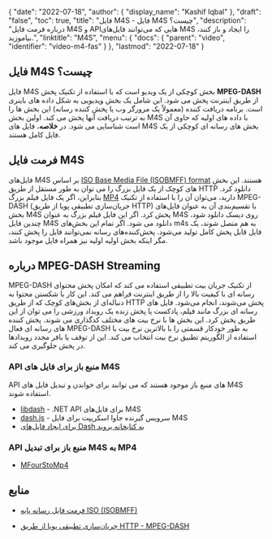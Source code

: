 {
  "date": "2022-07-18",
  "author": {
    "display_name": "Kashif Iqbal"
},
  "draft": "false",
  "toc": true,
  "title": "فایل M4S - فایل M4S چیست؟",
  "description": "درباره فرمت فایل M4S و APIهایی که می‌توانند فایل‌های M4S را ایجاد و باز کنند، بیاموزید.",
  "linktitle": "M4S",
  "menu": {
    "docs": {
      "parent": "video",
      "identifier": "video-m4-fas"
}
},
  "lastmod": "2022-07-18"
}

## فایل M4S چیست؟

فایل M4S بخش کوچکی از یک ویدیو است که با استفاده از تکنیک پخش **MPEG-DASH** از طریق اینترنت پخش می شود. این شامل یک بخش ویدیویی به شکل داده های باینری است. برنامه دریافت کننده (معمولاً یک مرورگر وب یا پخش کننده رسانه) این بخش ها را به ترتیب دریافت آنها پخش می کند. اولین بخش M4S با داده های اولیه که حاوی آن است شناسایی می شود. در **خلاصه**، فایل های M4S بخش های رسانه ای کوچکی از یک فایل کامل هستند.

## فرمت فایل M4S

فایل‌های M4S بر اساس [ISO Base Media File (ISOBMFF) format](https://www.w3.org/TR/mse-byte-stream-format-isobmff/) هستند. این بخش های کوچک از یک فایل بزرگ را می توان به طور مستقل از طریق HTTP دانلود کرد. بنابراین، اگر یک فایل فیلم بزرگ [MP4](/video/mp4/) دارید، می‌توان آن را با استفاده از تکنیک MPEG-DASH (جریان‌سازی تطبیقی پویا از طریق HTTP) با تقسیم‌بندی آن به عنوان فایل‌های بخش M4S پخش کرد. اگر این فایل فیلم بزرگ به عنوان M4S روی دیسک دانلود شود، چندین فایل M4S دانلود می شود. اگر تمام این بخش‌های m4s به هم متصل شوند، یک فایل قابل پخش کامل تولید می‌شود. پخش‌کننده‌های رسانه نمی‌توانند فایل را پخش کنند، مگر اینکه بخش اولیه اولیه نیز همراه فایل موجود باشد.

## درباره MPEG-DASH Streaming

MPEG-DASH از تکنیک جریان بیت تطبیقی استفاده می کند که امکان پخش محتوای رسانه ای با کیفیت بالا را از طریق اینترنت فراهم می کند. این کار با شکستن محتوا به دنباله‌ای از بخش‌های کوچک که از طریق HTTP پخش می‌شوند، انجام می‌شود. فایل های رسانه ای بزرگ مانند فیلم، پادکست یا پخش زنده یک رویداد ورزشی را می توان از این طریق پخش کرد. این بخش ها با نرخ بیت های مختلف کدگذاری می شوند. پخش کننده های رسانه ای فعال MPEG-DASH به طور خودکار قسمتی را با بالاترین نرخ بیت با استفاده از الگوریتم تطبیق نرخ بیت انتخاب می کند. این از توقف یا بافر مجدد رویدادها در پخش جلوگیری می کند.

### API منبع باز برای فایل های M4S

API های منبع باز موجود هستند که می توانند برای خواندن و تبدیل فایل های M4S استفاده شوند.

 * [libdash](https://github.com/bitmovin/libdash) - .NET API برای فایل‌های M4S
 * [dash.js](https://github.com/Dash-Industry-Forum/dash.js) - سرویس گیرنده جاوا اسکریپت برای فایل M4S
 * [برای ایجاد فایل‌های Dash به کتابخانه بروید](https://github.com/zencoder/go-dash)

### API منبع باز برای تبدیل M4S به MP4

 * [MFourStoMp4](https://github.com/muri11o/mfourstomp4)

## منابع ###

* [فرمت فایل رسانه پایه ISO (ISOBMFF)](https://www.w3.org/TR/mse-byte-stream-format-isobmff/)

* [جریان‌سازی تطبیقی پویا از طریق HTTP - MPEG-DASH](https://en.wikipedia.org/wiki/Dynamic_Adaptive_Streaming_over_HTTP)


